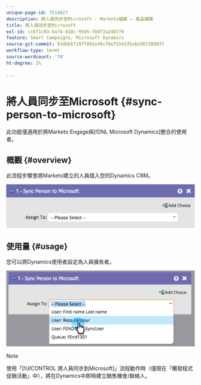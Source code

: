 ```yaml
---
unique-page-id: 7514027
description: 將人員同步至Microsoft - Marketo檔案 — 產品檔案
title: 將人員同步至Microsoft
exl-id: cc6f1c03-ba74-418c-95d5-fb073a248379
feature: Smart Campaigns, Microsoft Dynamics
source-git-commit: 934bb5f197f801e48cf8e7554335eb2d07289037
workflow-type: tm+mt
source-wordcount: '74'
ht-degree: 2%

---
```


# 將人員同步至Microsoft {#sync-person-to-microsoft}

此功能僅適用於將Marketo Engage與[!DNL Microsoft Dynamics]整合的使用者。

## 概觀 {#overview}

此流程步驟會將Marketo建立的人員插入您的Dynamics CRM。

![](assets/sync-person-to-microsoft-1.png)

## 使用量 {#usage}

您可以將Dynamics使用者設定為人員擁有者。

![](assets/sync-person-to-microsoft-2.png)

>[!NOTE]
>
>使用「[!UICONTROL 將人員同步到Microsoft]」流程動作時（僅限在「觸發程式促銷活動」中），將在Dynamics中即時建立銷售機會/聯絡人。
